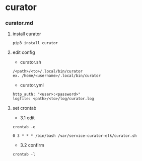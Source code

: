 # curator

### curator.md

1. install curator

    `pip3 install curator`

2. edit config
    -  curator.sh 
    ```
    /<path>/<to>/.local/bin/curator
    ex. /home/<username>/.local/bin/curator
    ```
    -  curator.yml
    ```
    http_auth: "<user>:<password>"
    logfile: <path>/<to>/log/curator.log
    ```

3. set crontab
    - 3.1 edit
    ```
    crontab -e
    
    0 3 * * * /bin/bash /var/service-curator-elk/curator.sh
    ```
    - 3.2 confirm
        
    ```
    crontab -l
    ```